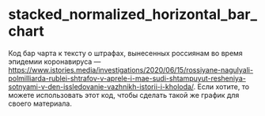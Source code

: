 # stacked_normalized_horizontal_bar_chart
Код бар чарта к тексту о штрафах, вынесенных россиянам во время эпидемии коронавируса — https://www.istories.media/investigations/2020/06/15/rossiyane-nagulyali-polmilliarda-rublei-shtrafov-v-aprele-i-mae-sudi-shtampuyut-resheniya-sotnyami-v-den-issledovanie-vazhnikh-istorii-i-kholoda/. Если хотите, то можете использовать этот код, чтобы сделать такой же график для своего материала.
